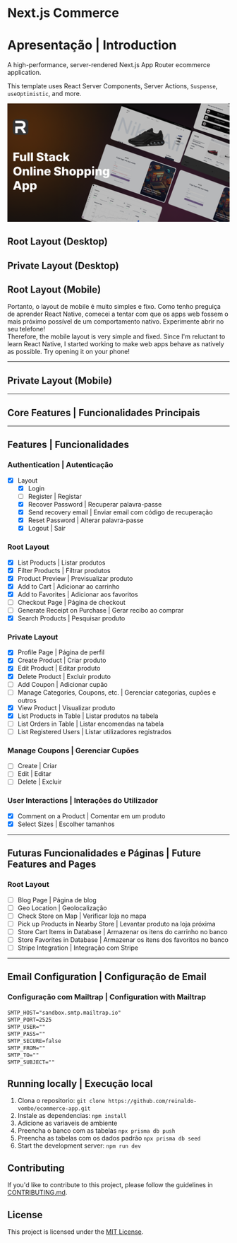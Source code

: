 # Next.js Commerce

# Apresentação | Introduction

A high-performance, server-rendered Next.js App Router ecommerce application.

This template uses React Server Components, Server Actions, `Suspense`, `useOptimistic`, and more.

[![Demo Image](/public/demo.png)](https://game-ten-zeta.vercel.app/)

## Root Layout (Desktop)

## Private Layout (Desktop)

## Root Layout (Mobile)

Portanto, o layout de mobile é muito simples e fixo. Como tenho preguiça de aprender React Native, comecei a tentar com que os apps web fossem o mais próximo possível de um comportamento nativo. Experimente abrir no seu telefone!  
Therefore, the mobile layout is very simple and fixed. Since I'm reluctant to learn React Native, I started working to make web apps behave as natively as possible. Try opening it on your phone!

---

## Private Layout (Mobile)

---

## Core Features | Funcionalidades Principais

---

## Features | Funcionalidades

### Authentication | Autenticação

- [x] Layout
  - [x] Login
  - [ ] Register | Registar
  - [x] Recover Password | Recuperar palavra-passe
  - [x] Send recovery email | Enviar email com código de recuperação
  - [x] Reset Password | Alterar palavra-passe
  - [x] Logout | Sair

### Root Layout

- [x] List Products | Listar produtos
- [x] Filter Products | Filtrar produtos
- [x] Product Preview | Previsualizar produto
- [x] Add to Cart | Adicionar ao carrinho
- [x] Add to Favorites | Adicionar aos favoritos
- [ ] Checkout Page | Página de checkout
- [ ] Generate Receipt on Purchase | Gerar recibo ao comprar
- [x] Search Products | Pesquisar produto

### Private Layout

- [x] Profile Page | Página de perfil
- [x] Create Product | Criar produto
- [x] Edit Product | Editar produto
- [x] Delete Product | Excluir produto
- [ ] Add Coupon | Adicionar cupão
- [ ] Manage Categories, Coupons, etc. | Gerenciar categorias, cupões e outros
- [x] View Product | Visualizar produto
- [x] List Products in Table | Listar produtos na tabela
- [ ] List Orders in Table | Listar encomendas na tabela
- [ ] List Registered Users | Listar utilizadores registrados

### Manage Coupons | Gerenciar Cupões

- [ ] Create | Criar
- [ ] Edit | Editar
- [ ] Delete | Excluir

### User Interactions | Interações do Utilizador

- [x] Comment on a Product | Comentar em um produto
- [x] Select Sizes | Escolher tamanhos

---

## Futuras Funcionalidades e Páginas | Future Features and Pages

### Root Layout

- [ ] Blog Page | Página de blog
- [ ] Geo Location | Geolocalização
- [ ] Check Store on Map | Verificar loja no mapa
- [ ] Pick up Products in Nearby Store | Levantar produto na loja próxima
- [ ] Store Cart Items in Database | Armazenar os itens do carrinho no banco
- [ ] Store Favorites in Database | Armazenar os itens dos favoritos no banco
- [ ] Stripe Integration | Integração com Stripe

---

## Email Configuration | Configuração de Email

### Configuração com Mailtrap | Configuration with Mailtrap

```
SMTP_HOST="sandbox.smtp.mailtrap.io"
SMTP_PORT=2525
SMTP_USER=""
SMTP_PASS=""
SMTP_SECURE=false
SMTP_FROM=""
SMTP_TO=""
SMTP_SUBJECT=""
```

## Running locally | Execução local

1. Clona o repositorio: `git clone https://github.com/reinaldo-vombo/ecommerce-app.git`
2. Instale as dependencias: `npm install`
3. Adicione as variaveis de ambiente
4. Preencha o banco com as tabelas `npx prisma db push`
5. Preencha as tabelas com os dados padrão `npx prisma db seed`
6. Start the development server: `npm run dev`

## Contributing

If you'd like to contribute to this project, please follow the guidelines in [CONTRIBUTING.md](CONTRIBUTING.md).

## License

This project is licensed under the [MIT License](LICENSE).
